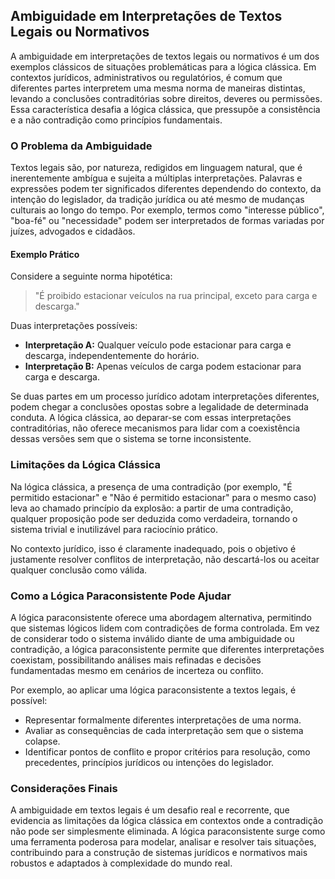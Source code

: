 
## Ambiguidade em Interpretações de Textos Legais ou Normativos

A ambiguidade em interpretações de textos legais ou normativos é um dos exemplos clássicos de situações problemáticas para a lógica clássica. Em contextos jurídicos, administrativos ou regulatórios, é comum que diferentes partes interpretem uma mesma norma de maneiras distintas, levando a conclusões contraditórias sobre direitos, deveres ou permissões. Essa característica desafia a lógica clássica, que pressupõe a consistência e a não contradição como princípios fundamentais.

### O Problema da Ambiguidade

Textos legais são, por natureza, redigidos em linguagem natural, que é inerentemente ambígua e sujeita a múltiplas interpretações. Palavras e expressões podem ter significados diferentes dependendo do contexto, da intenção do legislador, da tradição jurídica ou até mesmo de mudanças culturais ao longo do tempo. Por exemplo, termos como "interesse público", "boa-fé" ou "necessidade" podem ser interpretados de formas variadas por juízes, advogados e cidadãos.

#### Exemplo Prático

Considere a seguinte norma hipotética:

> "É proibido estacionar veículos na rua principal, exceto para carga e descarga."

Duas interpretações possíveis:
- **Interpretação A:** Qualquer veículo pode estacionar para carga e descarga, independentemente do horário.
- **Interpretação B:** Apenas veículos de carga podem estacionar para carga e descarga.

Se duas partes em um processo jurídico adotam interpretações diferentes, podem chegar a conclusões opostas sobre a legalidade de determinada conduta. A lógica clássica, ao deparar-se com essas interpretações contraditórias, não oferece mecanismos para lidar com a coexistência dessas versões sem que o sistema se torne inconsistente.

### Limitações da Lógica Clássica

Na lógica clássica, a presença de uma contradição (por exemplo, "É permitido estacionar" e "Não é permitido estacionar" para o mesmo caso) leva ao chamado princípio da explosão: a partir de uma contradição, qualquer proposição pode ser deduzida como verdadeira, tornando o sistema trivial e inutilizável para raciocínio prático.

No contexto jurídico, isso é claramente inadequado, pois o objetivo é justamente resolver conflitos de interpretação, não descartá-los ou aceitar qualquer conclusão como válida.

### Como a Lógica Paraconsistente Pode Ajudar

A lógica paraconsistente oferece uma abordagem alternativa, permitindo que sistemas lógicos lidem com contradições de forma controlada. Em vez de considerar todo o sistema inválido diante de uma ambiguidade ou contradição, a lógica paraconsistente permite que diferentes interpretações coexistam, possibilitando análises mais refinadas e decisões fundamentadas mesmo em cenários de incerteza ou conflito.

Por exemplo, ao aplicar uma lógica paraconsistente a textos legais, é possível:
- Representar formalmente diferentes interpretações de uma norma.
- Avaliar as consequências de cada interpretação sem que o sistema colapse.
- Identificar pontos de conflito e propor critérios para resolução, como precedentes, princípios jurídicos ou intenções do legislador.

### Considerações Finais

A ambiguidade em textos legais é um desafio real e recorrente, que evidencia as limitações da lógica clássica em contextos onde a contradição não pode ser simplesmente eliminada. A lógica paraconsistente surge como uma ferramenta poderosa para modelar, analisar e resolver tais situações, contribuindo para a construção de sistemas jurídicos e normativos mais robustos e adaptados à complexidade do mundo real.

